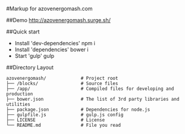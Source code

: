#Markup for azovenergomash.com

##Demo
http://azovenergomash.surge.sh/

##Quick start

* Install 'dev-dependencies' npm i
* Install 'dependencies' bower i
* Start 'gulp' gulp 

##Directory Layout

	azovenergomash/             # Project root
	├── /blocks/                # Source files
	├── /app/                   # Compiled files for developing and production
	├── bower.json              # The list of 3rd party libraries and utilities
	├── package.json            # Dependencies for node.js
	├── gulpfile.js             # gulp.js config
	├── LICENSE                 # License
	└── README.md               # File you read
